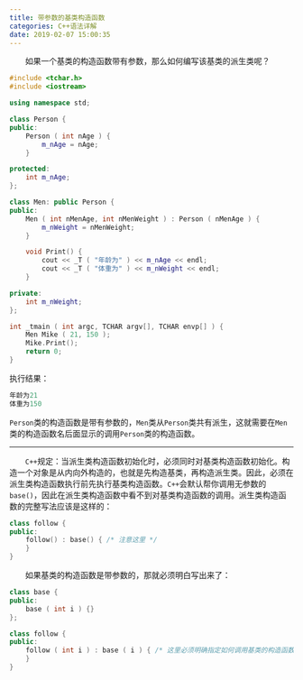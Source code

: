 ```yaml
---
title: 带参数的基类构造函数
categories: C++语法详解
date: 2019-02-07 15:00:35
---
```

&emsp;&emsp;如果一个基类的构造函数带有参数，那么如何编写该基类的派生类呢？<!--more-->

``` cpp
#include <tchar.h>
#include <iostream>

using namespace std;

class Person {
public:
    Person ( int nAge ) {
        m_nAge = nAge;
    }

protected:
    int m_nAge;
};

class Men: public Person {
public:
    Men ( int nMenAge, int nMenWeight ) : Person ( nMenAge ) {
        m_nWeight = nMenWeight;
    }

    void Print() {
        cout << _T ( "年龄为" ) << m_nAge << endl;
        cout << _T ( "体重为" ) << m_nWeight << endl;
    }

private:
    int m_nWeight;
};

int _tmain ( int argc, TCHAR argv[], TCHAR envp[] ) {
    Men Mike ( 21, 150 );
    Mike.Print();
    return 0;
}
```

执行结果：

``` cpp
年龄为21
体重为150
```

`Person`类的构造函数是带有参数的，`Men`类从`Person`类共有派生，这就需要在`Men`类的构造函数名后面显示的调用`Person`类的构造函数。

---

&emsp;&emsp;`C++`规定：当派生类构造函数初始化时，必须同时对基类构造函数初始化。构造一个对象是从内向外构造的，也就是先构造基类，再构造派生类。因此，必须在派生类构造函数执行前先执行基类构造函数。`C++`会默认帮你调用无参数的`base()`，因此在派生类构造函数中看不到对基类构造函数的调用。派生类构造函数的完整写法应该是这样的：

``` cpp
class follow {
public:
    follow() : base() { /* 注意这里 */
    }
}
```

&emsp;&emsp;如果基类的构造函数是带参数的，那就必须明白写出来了：

``` cpp
class base {
public:
    base ( int i ) {}
};

class follow {
public:
    follow ( int i ) : base ( i ) { /* 这里必须明确指定如何调用基类的构造函数 */
    }
}
```